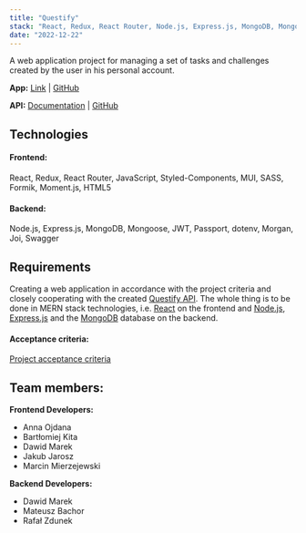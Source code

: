 ```yaml
---
title: "Questify"
stack: "React, Redux, React Router, Node.js, Express.js, MongoDB, Mongoose, JavaScript, Styled-Components, MUI, SASS, Formik, Moment.js, HTML5, JWT, Passport, dotenv, Morgan, Joi, Swagger"
date: "2022-12-22"
---
```


A web application project for managing a set of tasks and challenges created by the user in his personal account.

**App:** [Link](https://final-project-questify.netlify.app/) | [GitHub](https://github.com/dawidmarek95x/questify-app)

**API:** [Documentation](https://questify-api.onrender.com/) | [GitHub](https://github.com/dawidmarek95x/nodejs-questify-api)

## Technologies

#### Frontend:

React, Redux, React Router, JavaScript, Styled-Components, MUI, SASS, Formik, Moment.js, HTML5

#### Backend:

Node.js, Express.js, MongoDB, Mongoose, JWT, Passport, dotenv, Morgan, Joi, Swagger

## Requirements

Creating a web application in accordance with the project criteria and closely cooperating with the created [Questify API](https://questify-api.onrender.com/). The whole thing is to be done in MERN stack technologies, i.e. [React](https://reactjs.org/) on the frontend and [Node.js](https://nodejs.org/en/), [Express.js](https://expressjs.com/) and the [MongoDB](https://www.mongodb.com/home) database on the backend.

#### Acceptance criteria:

[Project acceptance criteria](https://github.com/dawidmarek95x/questify-app/blob/main/criteria.md)

## Team members:

**Frontend Developers:**

- Anna Ojdana
- Bartłomiej Kita
- Dawid Marek
- Jakub Jarosz
- Marcin Mierzejewski

**Backend Developers:**

- Dawid Marek
- Mateusz Bachor
- Rafał Zdunek
